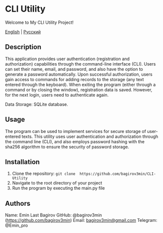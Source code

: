 # CLI Utility

Welcome to My CLI Utility Project!

[English](README.md) | [Русский](README-ru.md)

## Description

This application provides user authentication (registration 
and authorization) capabilities through the command-line 
interface (CLI). Users can set their name, email, and password, 
and also have the option to generate a password automatically. 
Upon successful authorization, users gain access to commands for 
adding records to the storage (any text entered through the 
keyboard). When exiting the program (either through a command 
or by closing the window), registration data is saved. However, 
for the next login, users need to authenticate again.

Data Storage: SQLite database.

## Usage

The program can be used to implement services for secure
storage of user-entered texts. This utility uses
user authentication and authorization through the command line
(CLI), and also employs password hashing with
the sha256 algorithm to ensure the security
of password storage.

## Installation

1. Clone the repository: `git clone 
   https://github.com/bagirov3min/CLI-Utility`
2. Navigate to the root directory of your project
3. Run the program by executing the main.py file

## Authors

Name: Emin
Last Bagirov
GitHub: @bagirov3min (https://github.com/bagirov3min)
Email: bagirov3min@gmail.com
Telegram: @Emin_pro
